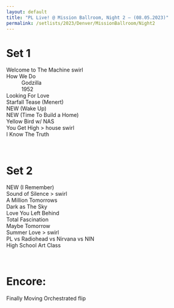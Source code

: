 ```yaml
---
layout: default
title: "PL Live! @ Mission Ballroom, Night 2 – (08.05.2023)"
permalink: /setlists/2023/Denver/MissionBallroom/Night2
---
```



# Set 1
<dl>
<dt>Welcome to The Machine swirl</dt>
<dt>How We Do</dt>
<dd>Godzilla</dd>
<dd>1952</dd>
<dt>Looking For Love</dt>
<dt>Starfall Tease (Menert)</dt>
<dt>NEW (Wake Up)</dt>
<dt>NEW (Time To Build a Home)</dt>
<dt>Yellow Bird w/ NAS</dt>
<dt>You Get High > house swirl</dt>
<dt>I Know The Truth</dt>
</dl>
<br>


# Set 2
<dl>
<dt>NEW (I Remember)</dt>
<dt>Sound of Silence > swirl</dt>
<dt>A Million Tomorrows</dt>
<dt>Dark as The Sky</dt>
<dt>Love You Left Behind</dt>
<dt>Total Fascination</dt>
<dt>Maybe Tomorrow</dt>
<dt>Summer Love > swirl</dt>
<dt>PL vs Radiohead vs Nirvana vs NIN</dt>
<dt>High School Art Class</dt>
</dl>
<br>


# Encore:
<dl>
<dt>Finally Moving Orchestrated flip</dt>
</dl>


<br><br>